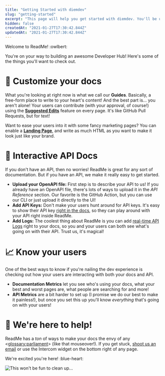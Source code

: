 ```yaml
---
title: "Getting Started with diemdev"
slug: "getting-started"
excerpt: "This page will help you get started with diemdev. You'll be up and running in a jiffy!"
hidden: false
createdAt: "2021-01-27T17:30:42.844Z"
updatedAt: "2021-01-27T17:30:42.844Z"
---
```

Welcome to ReadMe! :owlbert:

You're on your way to building an awesome Developer Hub! Here's some of the things you'll want to check out.

# 📝 Customize your docs

What you're looking at right now is what we call our **Guides**. Basically, a free-form place to write to your heart's content! And the best part is... you aren't alone! Your users can contribute (with your approval, of course!) using the **[Suggested Edits](https://docs.readme.com/docs/suggested-edits)** feature on every page. It's like GitHub Pull Requests, but for text!

Want to ease your users into it with some fancy marketing pages? You can enable a **[Landing Page](https://docs.readme.com/docs/landing-page)**, and write as much HTML as you want to make it look just like your brand.

# 🚦 Interactive API Docs

If you don't have an API, then no worries! ReadMe is great for any sort of documentation. But if you have an API, we make it really easy to get started.

  * **Upload your OpenAPI file:** First step is to describe your API to us! If you already have an OpenAPI file, there's lots of ways to upload it in the *API Reference* section. Our favorite is the GitHub Action, but you can use our CLI or just upload it directly to the UI!
  * **Add API Keys:** Don't make your users hunt around for API keys. It's easy to show their API key [right in the docs](https://docs.readme.com/docs/custom-login-with-readme), so they can play around with your API right inside ReadMe.
  * **Add Logs:** The coolest thing about ReadMe is you can add [real-time API Logs](https://docs.readme.com/docs/api-metrics-in-readme) right to your docs, so you and your users can both see what's going on with their API. Trust us, it's magical!

# 📈 Know your users

One of the best ways to know if you're nailing the dev experience is checking out how your users are interacting with both your docs and API.

  * **Documentation Metrics** let you see who's using your docs, what your best and worst pages are, what people are searching for and more!
  * **API Metrics** are a bit harder to set up (I promise we do our best to make it painless!), but once you set this up you'll know *everything* that's going on with your users!

# 💬 We're here to help!

ReadMe has a *ton* of ways to make your docs the envy of any <<glossary:parliament>> (like that mouseover!). If you get stuck, [shoot us an email](mailto:support@readme.io) or use the Intercom widget on the bottom right of any page.

We're excited you're here! :blue-heart:

![This won't be fun to clean up...](https://owlbert.io/images/popper.gif)